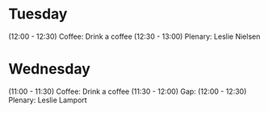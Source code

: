 
# Tuesday
(12:00 - 12:30) Coffee: Drink a coffee
(12:30 - 13:00) Plenary: Leslie Nielsen

# Wednesday
(11:00 - 11:30) Coffee: Drink a coffee
(11:30 - 12:00) Gap:
(12:00 - 12:30) Plenary: Leslie Lamport

